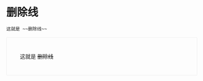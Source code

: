 删除线
====

```markdown
这就是 ~~删除线~~
```

<div style="
    border: 1px solid #eee;
    border-radius: 2px;
    padding: 25px 35px;
    margin-top: 1em;
    margin-bottom: 40px;
    line-height: 1.5em;
    -webkit-user-select: none;
    -moz-user-select: none;
    -ms-user-select: none;
    user-select: none;
    overflow-x: auto;
"><p>这就是 <del>删除线</del></p></div>
